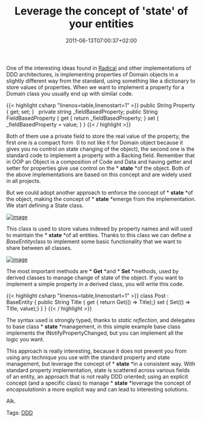 ﻿---
title: "Leverage the concept of 'state' of your entities"
description: ""
date: 2011-06-13T07:00:37+02:00
draft: false
tags: [Architecture,DDD,OOP]
categories: [Domain Driven Design]
---
One of the interesting ideas found in [Radical](http://radical.codeplex.com/) and other implementations of DDD architectures, is implementing properties of Domain objects in a slightly different way from the standard, using something like a dictionary to store values of properties. When we want to implement a property for a Domain class you usually end up with similar code.

{{< highlight csharp "linenos=table,linenostart=1" >}}
public String Property { get; set; }
 
private string _fieldBasedProperty;
public String FieldBasedProperty
{
get { return _fieldBasedProperty; }
set { _fieldBasedProperty = value; }
}
{{< / highlight >}}

Both of them use a private field to store the real value of the property, the first one is a compact form  (I to not like it for Domain object because it gives you no control on state changing of the object), the second one is the standard code to implement a property with a Backing field. Remember that in OOP an Object is a composition of Code and Data and having getter and setter for properties give use control on the * **state** *of the object. Both of the above implementations are based on this concept and are widely used in all projects.

But we could adopt another approach to enforce the concept of * **state** *of the object, making the concept of * **state** *emerge from the implementation. We start defining a State class.

[![image](https://www.codewrecks.com/blog/wp-content/uploads/2011/06/image_thumb10.png "image")](https://www.codewrecks.com/blog/wp-content/uploads/2011/06/image10.png)

This class is used to store values indexed by property names and will used to maintain the * **state** *of all entities. Thanks to this class we can define a *BaseEntity*class to implement some basic functionality that we want to share between all classes.

[![image](https://www.codewrecks.com/blog/wp-content/uploads/2011/06/image_thumb11.png "image")](https://www.codewrecks.com/blog/wp-content/uploads/2011/06/image11.png)

The most important methods are * **Get** *and * **Set** *methods, used by derived classes to manage change of state of the object. If you want to implement a simple property in a derived class, you will write this code.

{{< highlight csharp "linenos=table,linenostart=1" >}}
class Post : BaseEntity
{
public String Title
{
get { return Get(() => Title);}
set { Set(() => Title, value);}
}
}
{{< / highlight >}}

The syntax used is strongly typed, thanks to *static reflection*, and delegates to base class * **state** *management, in this simple example base class implements the INotifyPropertyChanged, but you can implement all the logic you want.

This approach is really interesting, because it does not prevent you from using any technique you use with the standard property and state management, but leverage the concept of * **state** *in a consistent way. With standard property implementation, state is scattered across various fields of an entity, an approach that is not really DDD oriented; using an explicit concept (and a specific class) to manage * **state** *leverage the concept of *encapsulation*in a more explicit way and can lead to interesting solutions.

Alk.

Tags: [DDD](http://technorati.com/tag/DDD)
